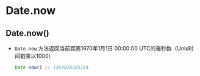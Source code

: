 # Date.now

## Date.now()

- `Date.now` 方法返回当前距离1970年1月1日 00:00:00 UTC的毫秒数（Unix时间戳乘以1000）

    ```js
    Date.now() // 1364026285194
    ```
